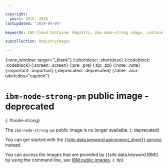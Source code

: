 ```yaml
---

copyright:
  years: 2015, 2019
lastupdated: "2019-04-04"

keywords: IBM Cloud Container Registry, ibm-node-strong image, container image, public image

subcollection: RegistryImages

---
```


{:new_window: target="_blank"}
{:shortdesc: .shortdesc}
{:codeblock: .codeblock}
{:screen: .screen}
{:pre: .pre}
{:tip: .tip}
{:note: .note}
{:important: .important}
{:deprecated: .deprecated}
{:table: .aria-labeledby="caption"}

# `ibm-node-strong-pm` public image - deprecated
{: #node-strong}

The `ibm-node-strong-pm` public image is no longer available.
{: deprecated}

You can get started with the [{{site.data.keyword.apiconnect_short}} service](/docs/services/apiconnect?topic=apiconnect-index#index) instead.

You can access the images that are provided by {{site.data.keyword.IBM}} by using the command line, see [IBM public images](/docs/services/Registry?topic=registry-public_images#public_images).
{: tip}
